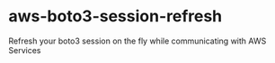 # aws-boto3-session-refresh
Refresh your boto3 session on the fly while communicating with AWS Services

